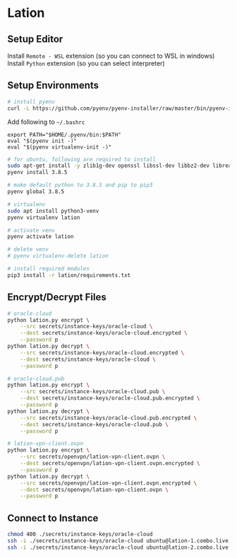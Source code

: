 # Lation

## Setup Editor

Install `Remote - WSL` extension (so you can connect to WSL in windows)
Install `Python` extension (so you can select interpreter)

## Setup Environments

``` bash
# install pyenv
curl -L https://github.com/pyenv/pyenv-installer/raw/master/bin/pyenv-installer | bash
```

Add following to `~/.bashrc`

```
export PATH="$HOME/.pyenv/bin:$PATH"
eval "$(pyenv init -)"
eval "$(pyenv virtualenv-init -)"
```

``` bash
# for ubuntu, following are required to install
sudo apt-get install -y zlib1g-dev openssl libssl-dev libbz2-dev libreadline-dev libsqlite3-dev libffi-dev
pyenv install 3.8.5
```

``` bash
# make default python to 3.8.5 and pip to pip3
pyenv global 3.8.5

# virtualenv
sudo apt install python3-venv
pyenv virtualenv lation

# activate venv
pyenv activate lation

# delete venv
# pyenv virtualenv-delete lation

# install required modules
pip3 install -r lation/requirements.txt
```

## Encrypt/Decrypt Files

``` bash
# oracle-cloud
python lation.py encrypt \
    --src secrets/instance-keys/oracle-cloud \
    --dest secrets/instance-keys/oracle-cloud.encrypted \
    --password p
python lation.py decrypt \
    --src secrets/instance-keys/oracle-cloud.encrypted \
    --dest secrets/instance-keys/oracle-cloud \
    --password p

# oracle-cloud.pub
python lation.py encrypt \
    --src secrets/instance-keys/oracle-cloud.pub \
    --dest secrets/instance-keys/oracle-cloud.pub.encrypted \
    --password p
python lation.py decrypt \
    --src secrets/instance-keys/oracle-cloud.pub.encrypted \
    --dest secrets/instance-keys/oracle-cloud.pub \
    --password p

# lation-vpn-client.ovpn
python lation.py encrypt \
    --src secrets/openvpn/lation-vpn-client.ovpn \
    --dest secrets/openvpn/lation-vpn-client.ovpn.encrypted \
    --password p
python lation.py decrypt \
    --src secrets/openvpn/lation-vpn-client.ovpn.encrypted \
    --dest secrets/openvpn/lation-vpn-client.ovpn \
    --password p
```

## Connect to Instance

``` bash
chmod 400 ./secrets/instance-keys/oracle-cloud
ssh -i ./secrets/instance-keys/oracle-cloud ubuntu@lation-1.combo.live
ssh -i ./secrets/instance-keys/oracle-cloud ubuntu@lation-2.combo.live
```
